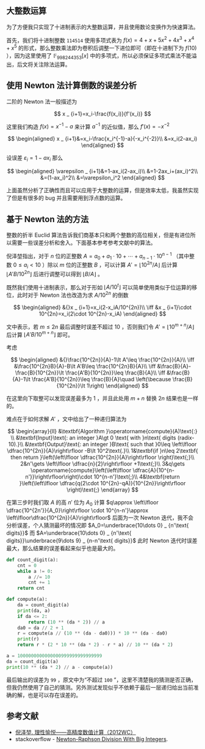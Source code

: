 ## 大整数运算

为了方便我只实现了十进制表示的大整数运算，并且使用数论变换作为快速算法。

首先，我们将十进制整数 `114514` 使用多项式表为 $f(x)=4+x+5x^2+4x^3+x^4+x^5$ 的形式，那么整数乘法即为卷积后调整一下进位即可（即在十进制下为 $f(10)$ ），因为这里使用了 $\mathbb{F} _ {998244353}\lbrack x\rbrack$ 中的多项式，所以必须保证多项式乘法不能溢出，后文将关注除法运算。

## 使用 Newton 法计算倒数的误差分析

二阶的 Newton 法一般描述为

$$
x _ {i+1}=x_i-\frac{f(x_i)}{f'(x_i)}
$$

这里我们构造 $f(x)=x^{-1}-a$ 来计算 $a^{-1}$ 的近似值，那么 $f'(x)=-x^{-2}$

$$
\begin{aligned}
x _ {i+1}&=x_i-\frac{x_i^{-1}-a}{-x_i^{-2}}\\
&=x_i(2-ax_i)
\end{aligned}
$$

设误差 $\varepsilon_i=1-ax_i$ 那么

$$
\begin{aligned}
\varepsilon _ {i+1}&=1-ax_i(2-ax_i)\\
&=1-2ax_i+(ax_i)^2\\
&=(1-ax_i)^2\\
&=\varepsilon_i^2
\end{aligned}
$$

上面虽然分析了正确性而且可以应用于大整数的运算，但是效率太低，我虽然实现了但是有很多的 bug 并且需要用到浮点数的运算。

## 基于 Newton 法的方法

整数的折半 Euclid 算法告诉我们商基本只和两个整数的高位相关，但是有进位所以需要一些误差分析和舍入。下面基本参考参考文献中的算法。

倪泽堃指出，对于 $n$ 位的正整数 $A=a_0+a_1\cdot 10+\cdots +a _ {n-1}\cdot 10^{n-1}$ （其中整数 $0\leq a_i\lt 10$ ）除以 $m$ 位的正整数 $B$ ，可以计算 $A'=\left\lfloor 10^{2n}/A\right\rfloor$ 后计算 $\lfloor A'B/10^{2n}\rfloor$ 后进行调整可以得到 $\left\lfloor B/A\right\rfloor$ 。

既然我们使用十进制表示，那么对于形如 $\lfloor A/10^t\rfloor$ 可以简单使用类似于位运算的移位，此时对于 Newton 法也改造为求 $A/10^{2n}$ 的倒数

$$
\begin{aligned}
&{}x _ {i+1}=x_i(2-x_iA/10^{2n})\\
\iff &x _ {i+1}\cdot 10^{2n}=x_i(2\cdot 10^{2n}-x_iA)
\end{aligned}
$$

文中表示，若 $m\leq 2n$ 最后调整时误差不超过 $10$ ，否则我们令 $A'=\left\lfloor 10^{m+n}/A\right\rfloor$ 后计算 $\lfloor A'B/10^{m+n}\rfloor$ 即可。

考虑

$$
\begin{aligned}
&{}\frac{10^{2n}}{A}-1\lt A'\leq \frac{10^{2n}}{A}\\
\iff &\frac{10^{2n}B}{A}-B\lt A'B\leq \frac{10^{2n}B}{A}\\
\iff &\frac{B}{A}-\frac{B}{10^{2n}}\lt \frac{A'B}{10^{2n}}\leq \frac{B}{A}\\
\iff &\frac{B}{A}-1\lt \frac{A'B}{10^{2n}}\leq \frac{B}{A}\quad \left(\because \frac{B}{10^{2n}}\lt 1\right)
\end{aligned}
$$

在这里向下取整可以发现误差最多为 $1$ ，并且此处用 $m+n$ 替换 $2n$ 结果也是一样的。

难点在于如何求解 $A'$ ，文中给出了一种递归算法为

$$
\begin{array}{ll}
&\textbf{Algorithm }\operatorname{compute}(A)\text{:} \\
&\textbf{Input}\text{: an integer }A\gt 0 \text{ with }n\text{ digits (radix-10).}\\
&\textbf{Output}\text{: an integer }B\text{ such that }0\leq \left\lfloor \dfrac{10^{2n}}{A}\right\rfloor -B\lt 10^2\text{.}\\
1&\textbf{if }n\leq 2\textbf{ then return }\left(\left\lfloor \dfrac{10^{2n}}{A}\right\rfloor \right)\text{;}\\
2&n'\gets \left\lfloor \dfrac{n}{2}\right\rfloor +1\text{;}\\
3&q\gets \operatorname{compute}\left(\left\lfloor \dfrac{A}{10^{n-n'}}\right\rfloor\right)\cdot 10^{n-n'}\text{;}\\
4&\textbf{return }\left(\left\lfloor \dfrac{q(2\cdot 10^{2n}-qA)}{10^{2n}}\right\rfloor \right)\text{;}
\end{array}
$$

在第三步时我们取 $A$ 的高 $n'$ 位为 $A_0$ 计算 $q\approx \left\lfloor \dfrac{10^{2n'}}{A_0}\right\rfloor \cdot 10^{n-n'}\approx \left\lfloor\dfrac{10^{2n}}{A}\right\rfloor$ 后面为一次 Newton 迭代，我不会分析误差，个人猜测最坏的情况即 $A_0=\underbrace{10\dots 0} _ {n'\text{ digits}}$ 而 $A=\underbrace{10\dots 0} _ {n'\text{ digits}}\underbrace{9\dots 9} _ {n-n'\text{ digits}}$ 此时 Newton 迭代时误差最大，那么结果的误差看起来似乎也是最大的。

```py
def count_digit(a):
    cnt = 0
    while a != 0:
        a //= 10
        cnt += 1
    return cnt

def compute(a):
    da = count_digit(a)
    print(da, a)
    if da <= 2:
        return (10 ** (da * 2)) // a
    da0 = da // 2 + 1
    r = compute(a // (10 ** (da - da0))) * 10 ** (da - da0)
    print(r)
    return r * (2 * 10 ** (da * 2) - r * a) // 10 ** (da * 2)

a = 1000000000000000999999999999999
da = count_digit(a)
print(10 ** (da * 2) // a - compute(a))
```

最后输出的误差为 `99` ，原文中为“不超过 `100` ”，这里不清楚我的猜测是否正确，但我仍然使用了自己的猜测。另外测试发现似乎不依赖于最后一层递归给出当前准确的解，也是可以存在误差的。

## 参考文献

- [倪泽堃. 理性愉悦——高精度数值计算（2012WC）](https://github.com/lzyrapx/Competitive-Programming-Docs/blob/master/WC%E8%AE%B2%E8%AF%BE%E8%B5%84%E6%96%99/%E7%90%86%E6%80%A7%E6%84%89%E6%82%A6%E2%80%94%E2%80%94%E9%AB%98%E7%B2%BE%E5%BA%A6%E6%95%B0%E5%80%BC%E8%AE%A1%E7%AE%97%EF%BC%882012WC%EF%BC%89.pdf)
- stackoverflow - [Newton-Raphson Division With Big Integers](https://stackoverflow.com/questions/27801397/newton-raphson-division-with-big-integers).